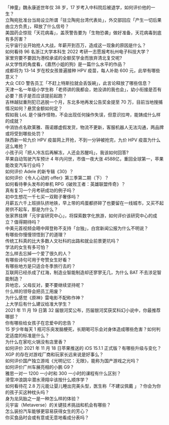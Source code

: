 「神童」魏永康逝世年仅 38 岁，17 岁考入中科院后被退学，如何评价他的一生？  
立陶宛批准台当局设立所谓「驻立陶宛台湾代表处」，外交部回应「产生一切后果由立方负责」，释放了什么信号？  
美国药企惊现「天花病毒」，盖茨警告要为「生物恐袭」做好准备，天花病毒到底有多厉害？  
元宇宙行业开始抢人大战，年薪开到百万，造成这一现象的原因是什么？  
如何看待 96 名浙江大学本科生 2022 考研一志愿报考杭州电子科技大学？  
家里穷要不要因为港校承诺的全额奖学金而放弃清北复交呢?  
从文学性的角度看，《嘉然小姐的狗》是一篇什么水平的作品？  
成都将为 13-14 岁在校女孩普遍接种 HPV 疫苗，每人补助 600 元，此举有哪些意义？  
大众 CEO 警告员工「不赶上特斯拉就会丢饭碗」，此言论释放了哪些信息？  
天津一名一年级小学生称「老师讲的我都会，她没讲的我也会」，幼小衔接是否有必要？孩子是否应该提前起跑？  
吉林越狱重刑犯已逃脱一个月，东北多地再发公告奖金提至 70 万，目前当地搜捕情况如何？悬赏金额如何定？  
假如我 LoL 是个操作怪物，不会出现任何操作失误，但意识拉垮，能铸成什么样的成就？  
中消协点名欧莱雅、薇诺娜虚假发货，物流不更新，客服机器人无法沟通，两品牌或将受到哪些处罚？  
陕西新一轮九价 HPV 疫苗网上开抢，不到一分钟被抢完，九价 HPV 疫苗为什么这么难抢？  
小孩子问「把人冷冻后再解冻，人还会苏醒吗」，我该如何回答?  
苹果自动驾驶汽车预计 4 年内问世，市值一夜大涨 4588 ​亿，重回全球第一，苹果能改变汽车行业吗？  
如何评价 Adele 的新专辑《30》？  
如何评价《令人心动的 offer》第三季第二期（下）？  
如何看待拳头发布的单机 RPG《破败王者：英雄联盟传奇》？  
真有复习一个月考研成功的例子吗？  
初中生想花一千七买一双鞋子奢侈吗？  
月薪五六千上班排队挤地铁，早上带的鸡蛋都挤碎了也要留在一线城市，又买不起房供不起车，那是为什么？  
张家界挂牌「元宇宙研究中心」，将探索数字化旅游，如何评价该研究中心的成立？值得期待吗？  
中美元首视频会晤中拜登称不支持「台独」，白宫新闻公报为什么不明说？  
有哪些你慢慢领悟到了的道理？  
传统工科真的比大多数人文社科的出路和就业前景更坑吗？  
学法的女生有多可怕？  
怎么样去忘掉一个爱了很久的人？  
有哪些诗句可用于夸赞女生好看？  
有哪些地方是只适合冬季旅行去的？  
互联网已经杀成了红海，制造业智能制造却还寥寥无几，为什么 BAT 不去涉足智能制造？  
异地恋，父母反对，要不要继续坚持呢？  
什么样的领导会把员工用废？  
为什么感觉《原神》雷电影不配称作神？  
上大学后有什么建议给准大学生？  
2021 年 11 月 19 日第 32 届银河奖公布，历届银河奖获奖科幻小说中，你最推荐哪部？  
你有哪些给女孩子在恋爱中的忠告？  
15 岁少年每天 1 瓶可乐突发脑梗死，长期喝可乐会对身体造成哪些危害？如何判定适度的标准是什么？  
为什么在家吃火锅没有店里香？  
如何评价 2021 年 11 月 18 日苹果推送的 iOS 15.1.1 正式版？有哪些升级与变化？  
XGP 的存在对游戏厂商和玩家长远来说是好事么？  
如何评价国产独立游戏《光明记忆：无限》，能称为国产游戏之光吗？  
如何评价广州车展亮相的小鹏 G9？  
雅思一对一 1200 一小时和 300 一小时的课程有什么区别？  
滑雪冲浪跳伞潜水滑翔伞该按什么顺序学？  
如何看待花 2.8 万元能让婴儿睡出完美头型，医生称「不建议佩戴 」？你会为你的孩子买这种枕头吗？  
身为龙凤胎之一是一种怎么样的体验？  
元宇宙（Metaverse）的关键技术挑战和机会有哪些？  
怎么装扮汽车能够更容易获得女生的芳心？  
你买食品时会或有意或无意地看成分表吗？  
